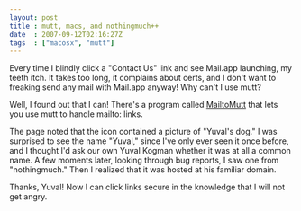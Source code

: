```yaml
---
layout: post
title : mutt, macs, and nothingmuch++
date  : 2007-09-12T02:16:27Z
tags  : ["macosx", "mutt"]
---
```

Every time I blindly click a "Contact Us" link and see Mail.app launching, my
teeth itch.  It takes too long, it complains about certs, and I don't want to
freaking send any mail with Mail.app anyway!  Why can't I use mutt?

Well, I found out that I can!  There's a program called
[MailtoMutt](http://nothingmuch.woobling.org/MailtoMutt/) that lets you use
mutt to handle mailto: links.

The page noted that the icon contained a picture of "Yuval's dog."  I was
surprised to see the name "Yuval," since I've only ever seen it once before,
and I thought I'd ask our own Yuval Kogman whether it was at all a common name.
A few moments later, looking through bug reports, I saw one from "nothingmuch."
Then I realized that it was hosted at his familiar domain.

Thanks, Yuval!  Now I can click links secure in the knowledge that I will not
get angry.

